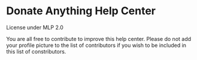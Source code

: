 # Donate Anything Help Center

License under MLP 2.0

You are all free to contribute to improve
this help center. Please do not add your
profile picture to the list of contributors
if you wish to be included in this list
of constributors.



